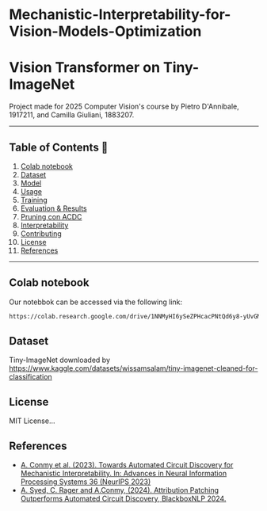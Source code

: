 # Mechanistic-Interpretability-for-Vision-Models-Optimization
# Vision Transformer on Tiny-ImageNet

Project made for 2025 Computer Vision's course by Pietro D'Annibale, 1917211, and Camilla Giuliani, 1883207.

---

## Table of Contents 📖

1. [Colab notebook](#colab-notebook)  
2. [Dataset](#dataset)  
3. [Model](#model)  
4. [Usage](#usage)  
5. [Training](#training)  
6. [Evaluation & Results](#evaluation--results)  
7. [Pruning con ACDC](#pruning-con-acdc)  
8. [Interpretability](#interpretability)  
9. [Contributing](#contributing)  
10. [License](#license)  
11. [References](#references)  

---

## Colab notebook
Our notebbok can be accessed via the following link:
```bash
https://colab.research.google.com/drive/1NNMyHI6ySeZPHcacPNtQd6y8-yUvGMZX

```

## Dataset
Tiny-ImageNet downloaded by https://www.kaggle.com/datasets/wissamsalam/tiny-imagenet-cleaned-for-classification
## License
MIT License...

## References 
- [A. Conmy et al. (2023). Towards Automated Circuit Discovery for Mechanistic Interpretability. In: Advances
in Neural Information Processing Systems 36 (NeurIPS 2023)](https://arxiv.org/abs/2304.14997)
- [A. Syed, C. Rager and A.Conmy, (2024). Attribution Patching Outperforms Automated Circuit Discovery,
BlackboxNLP 2024.](https://arxiv.org/abs/2310.10348) 